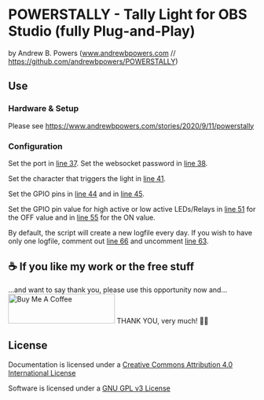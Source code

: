 # POWERSTALLY - Tally Light for OBS Studio (fully Plug-and-Play)
by Andrew B. Powers (www.andrewbpowers.com // https://github.com/andrewbpowers/POWERSTALLY)

## Use

### Hardware & Setup

Please see https://www.andrewbpowers.com/stories/2020/9/11/powerstally

### Configuration

Set the port in [line 37](https://github.com/andrewbpowers/POWERSTALLY/blob/master/powerstally.py#L37). 
Set the websocket password in [line 38](https://github.com/andrewbpowers/POWERSTALLY/blob/master/powerstally.py#L38).

Set the character that triggers the light in [line 41](https://github.com/andrewbpowers/POWERSTALLY/blob/master/powerstally.py#L41).

Set the GPIO pins in [line 44](https://github.com/andrewbpowers/POWERSTALLY/blob/master/powerstally.py#L44) and in [line 45](https://github.com/andrewbpowers/POWERSTALLY/blob/master/powerstally.py#L45).

Set the GPIO pin value for high active or low active LEDs/Relays in [line 51](https://github.com/andrewbpowers/POWERSTALLY/blob/master/powerstally.py#L51) for the OFF value and in [line 55](https://github.com/andrewbpowers/POWERSTALLY/blob/master/powerstally.py#L55) for the ON value.

By default, the script will create a new logfile every day. If you wish to have only one logfile, comment out [line 66](https://github.com/andrewbpowers/POWERSTALLY/blob/master/powerstally.py#L66) and uncomment [line 63](https://github.com/andrewbpowers/POWERSTALLY/blob/master/powerstally.py#L63).

## ☕ If you like my work or the free stuff
...and want to say thank you, please use this opportunity now and…
<a href="https://www.buymeacoffee.com/andrewbpowers" target="_blank"><img src="https://cdn.buymeacoffee.com/buttons/v2/default-yellow.png" alt="Buy Me A Coffee" style="height: 60px !important;width: 217px !important;" ></a>
THANK YOU, very much! 🙏🏻

## License

Documentation is licensed under a [Creative Commons Attribution 4.0 International License](https://creativecommons.org/licenses/by/4.0/)

Software is licensed under a [GNU GPL v3 License](https://www.gnu.org/licenses/gpl-3.0.txt)
